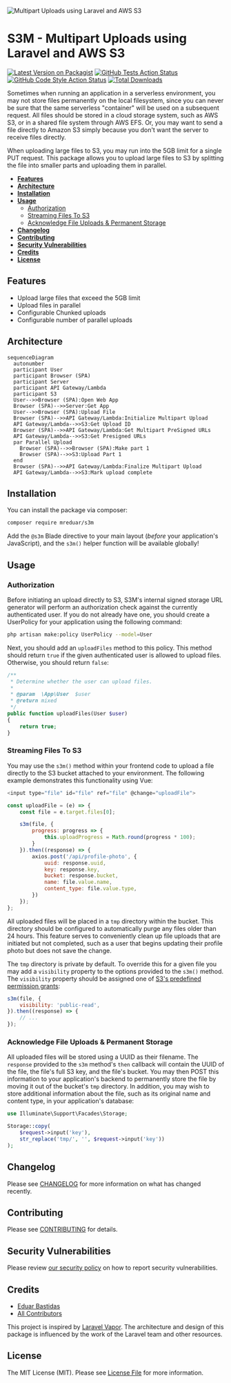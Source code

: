 ![Multipart Uploads using Laravel and AWS S3](https://raw.githubusercontent.com/mreduar/s3m/main/s3m-banner.png)

# S3M - Multipart Uploads using Laravel and AWS S3

[![Latest Version on Packagist](https://img.shields.io/packagist/v/mreduar/s3m.svg?style=flat-square)](https://packagist.org/packages/mreduar/s3m)
[![GitHub Tests Action Status](https://img.shields.io/github/actions/workflow/status/mreduar/s3m/run-tests.yml?branch=main&label=tests&style=flat-square)](https://github.com/mreduar/s3m/actions?query=workflow%3Arun-tests+branch%3Amain)
[![GitHub Code Style Action Status](https://img.shields.io/github/actions/workflow/status/mreduar/s3m/fix-php-code-style-issues.yml?branch=main&label=code%20style&style=flat-square)](https://github.com/mreduar/s3m/actions?query=workflow%3A"Fix+PHP+code+style+issues"+branch%3Amain)
[![Total Downloads](https://img.shields.io/packagist/dt/mreduar/s3m.svg?style=flat-square)](https://packagist.org/packages/mreduar/s3m)

Sometimes when running an application in a serverless environment, you may not store files permanently on the local filesystem, since you can never be sure that the same serverless "container" will be used on a subsequent request. All files should be stored in a cloud storage system, such as AWS S3, or in a shared file system through AWS EFS. Or, you may want to send a file directly to Amazon S3 simply because you don't want the server to receive files directly.

When uploading large files to S3, you may run into the 5GB limit for a single PUT request. This package allows you to upload large files to S3 by splitting the file into smaller parts and uploading them in parallel.

-   [**Features**](#features)
-   [**Architecture**](#architecture)
-   [**Installation**](#installation)
-   [**Usage**](#usage)
    -   [Authorization](#authorization)
    -   [Streaming Files To S3](#streaming-files-to-s3)
    -   [Acknowledge File Uploads & Permanent Storage](#acknowledge-file-uploads--permanent-storage)
-   [**Changelog**](#changelog)
-   [**Contributing**](#contributing)
-   [**Security Vulnerabilities**](#security-vulnerabilities)
-   [**Credits**](#credits)
-   [**License**](#license)

## Features

-   Upload large files that exceed the 5GB limit
-   Upload files in parallel
-   Configurable Chunked uploads
-   Configurable number of parallel uploads

## Architecture

```mermaid
sequenceDiagram
  autonumber
  participant User
  participant Browser (SPA)
  participant Server
  participant API Gateway/Lambda
  participant S3
  User-->>Browser (SPA):Open Web App
  Browser (SPA)-->>Server:Get App
  User-->>Browser (SPA):Upload File
  Browser (SPA)-->>API Gateway/Lambda:Initialize Multipart Upload
  API Gateway/Lambda-->>S3:Get Upload ID
  Browser (SPA)-->>API Gateway/Lambda:Get Multipart PreSigned URLs
  API Gateway/Lambda-->>S3:Get Presigned URLs
  par Parallel Upload
    Browser (SPA)-->>Browser (SPA):Make part 1
    Browser (SPA)-->>S3:Upload Part 1
  end
  Browser (SPA)-->>API Gateway/Lambda:Finalize Multipart Upload
  API Gateway/Lambda-->>S3:Mark upload complete

```

## Installation

You can install the package via composer:

```bash
composer require mreduar/s3m
```

Add the `@s3m` Blade directive to your main layout (_before_ your application's JavaScript), and the `s3m()` helper function will be available globally!

## Usage

### Authorization

Before initiating an upload directly to S3, S3M's internal signed storage URL generator will perform an authorization check against the currently authenticated user. If you do not already have one, you should create a UserPolicy for your application using the following command:

```bash
php artisan make:policy UserPolicy --model=User
```

Next, you should add an `uploadFiles` method to this policy. This method should return `true` if the given authenticated user is allowed to upload files. Otherwise, you should return `false`:

```php
/**
 * Determine whether the user can upload files.
 *
 * @param  \App\User  $user
 * @return mixed
 */
public function uploadFiles(User $user)
{
    return true;
}
```

### Streaming Files To S3

You may use the `s3m()` method within your frontend code to upload a file directly to the S3 bucket attached to your environment. The following example demonstrates this functionality using Vue:

```js
<input type="file" id="file" ref="file" @change="uploadFile">

const uploadFile = (e) => {
    const file = e.target.files[0];

    s3m(file, {
        progress: progress => {
            this.uploadProgress = Math.round(progress * 100);
        }
    }).then((response) => {
        axios.post('/api/profile-photo', {
            uuid: response.uuid,
            key: response.key,
            bucket: response.bucket,
            name: file.value.name,
            content_type: file.value.type,
        })
    });
};
```

All uploaded files will be placed in a `tmp` directory within the bucket. This directory should be configured to automatically purge any files older than 24 hours. This feature serves to conveniently clean up file uploads that are initiated but not completed, such as a user that begins updating their profile photo but does not save the change.

The `tmp` directory is private by default. To override this for a given file you may add a `visibility` property to the options provided to the `s3m()` method. The `visibility` property should be assigned one of [S3's predefined permission grants](https://docs.aws.amazon.com/AmazonS3/latest/dev/acl-overview.html#canned-acl):

```js
s3m(file, {
    visibility: 'public-read',
}).then((response) => {
    // ...
});
```

### Acknowledge File Uploads & Permanent Storage

All uploaded files will be stored using a UUID as their filename. The `response` provided to the `s3m` method's `then` callback will contain the UUID of the file, the file's full S3 key, and the file's bucket. You may then POST this information to your application's backend to permanently store the file by moving it out of the bucket's `tmp` directory. In addition, you may wish to store additional information about the file, such as its original name and content type, in your application's database:

```php
use Illuminate\Support\Facades\Storage;

Storage::copy(
    $request->input('key'),
    str_replace('tmp/', '', $request->input('key'))
);
```

## Changelog

Please see [CHANGELOG](CHANGELOG.md) for more information on what has changed recently.

## Contributing

Please see [CONTRIBUTING](CONTRIBUTING.md) for details.

## Security Vulnerabilities

Please review [our security policy](../../security/policy) on how to report security vulnerabilities.

## Credits

-   [Eduar Bastidas](https://github.com/mreduar)
-   [All Contributors](../../contributors)

This project is inspired by [Laravel Vapor](https://vapor.laravel.com/). The architecture and design of this package is influenced by the work of the Laravel team and other resources.

## License

The MIT License (MIT). Please see [License File](LICENSE.md) for more information.
